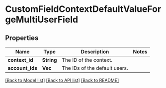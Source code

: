 # CustomFieldContextDefaultValueForgeMultiUserField

## Properties

Name | Type | Description | Notes
------------ | ------------- | ------------- | -------------
**context_id** | **String** | The ID of the context. | 
**account_ids** | **Vec<String>** | The IDs of the default users. | 

[[Back to Model list]](../README.md#documentation-for-models) [[Back to API list]](../README.md#documentation-for-api-endpoints) [[Back to README]](../README.md)


